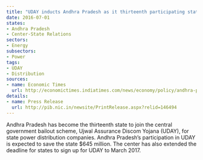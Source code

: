 ```yaml
---
title: "UDAY inducts Andhra Pradesh as it thirteenth participating state"
date: 2016-07-01
states:
- Andhra Pradesh
- Center-State Relations
sectors:
- Energy
subsectors:
- Power
tags:
- UDAY
- Distribution
sources:
- name: Economic Times
  url: http://economictimes.indiatimes.com/news/economy/policy/andhra-pradesh-joins-uday-to-derive-rs-4400-crore-benefits/articleshow/52907682.cms
details:
- name: Press Release
  url: http://pib.nic.in/newsite/PrintRelease.aspx?relid=146494
---
```


Andhra Pradesh has become the thirteenth state to join the central government bailout scheme, Ujwal Assurance Discom Yojana (UDAY), for state power distribution companies. Andhra Pradesh’s participation in UDAY is expected to save the state $645 million. The center has also extended the deadline for states to sign up for UDAY to March 2017.
